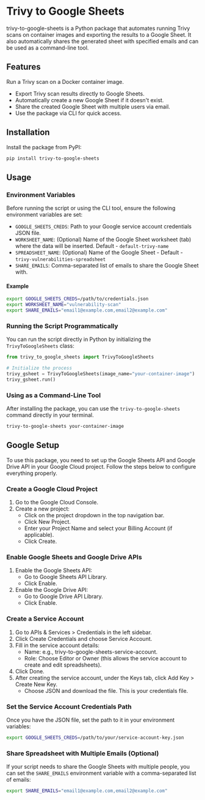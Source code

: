 # Trivy to Google Sheets

trivy-to-google-sheets is a Python package that automates running Trivy scans on container images and exporting the results to a Google Sheet. It also automatically shares the generated sheet with specified emails and can be used as a command-line tool.

## Features
Run a Trivy scan on a Docker container image.
- Export Trivy scan results directly to Google Sheets.
- Automatically create a new Google Sheet if it doesn't exist.
- Share the created Google Sheet with multiple users via email.
- Use the package via CLI for quick access.

## Installation

Install the package from PyPI:

```bash 
pip install trivy-to-google-sheets
```

## Usage
### Environment Variables

Before running the script or using the CLI tool, ensure the following environment variables are set:

- `GOOGLE_SHEETS_CREDS`: Path to your Google service account credentials JSON file.
- `WORKSHEET_NAME`: (Optional) Name of the Google Sheet worksheet (tab) where the data will be inserted. Default - `default-trivy-name`
- `SPREADSHEET_NAME`: (Optional) Name of the Google Sheet - Default -`trivy-vulnerabilities-spreadsheet`
- `SHARE_EMAILS`: Comma-separated list of emails to share the Google Sheet with.
  
#### Example

```bash
export GOOGLE_SHEETS_CREDS=/path/to/credentials.json
export WORKSHEET_NAME="vulnerability-scan"
export SHARE_EMAILS="email1@example.com,email2@example.com"

```

### Running the Script Programmatically

You can run the script directly in Python by initializing the `TrivyToGoogleSheets` class:

```python
from trivy_to_google_sheets import TrivyToGoogleSheets

# Initialize the process
trivy_gsheet = TrivyToGoogleSheets(image_name="your-container-image")
trivy_gsheet.run()

```
### Using as a Command-Line Tool

After installing the package, you can use the `trivy-to-google-sheets` command directly in your terminal.

```bash
trivy-to-google-sheets your-container-image
```

## Google Setup

To use this package, you need to set up the Google Sheets API and Google Drive API in your Google Cloud project. Follow the steps below to configure everything properly.

### Create a Google Cloud Project
1. Go to the Google Cloud Console.
2.  Create a new project:
    - Click on the project dropdown in the top navigation bar.
    - Click New Project.
    - Enter your Project Name and select your Billing Account (if applicable).
    - Click Create.
  
### Enable Google Sheets and Google Drive APIs

1. Enable the Google Sheets API:
    - Go to Google Sheets API Library.
    - Click Enable.
2. Enable the Google Drive API:
    - Go to Google Drive API Library.
    - Click Enable.

### Create a Service Account

1. Go to APIs & Services > Credentials in the left sidebar.
2. Click Create Credentials and choose Service Account.
3. Fill in the service account details:
    - Name: e.g., trivy-to-google-sheets-service-account.
    - Role: Choose Editor or Owner (this allows the service account to create and edit spreadsheets).
4. Click Done.
5. After creating the service account, under the Keys tab, click Add Key > Create New Key.
    - Choose JSON and download the file. This is your credentials file.


### Set the Service Account Credentials Path
Once you have the JSON file, set the path to it in your environment variables:

```bash
export GOOGLE_SHEETS_CREDS=/path/to/your/service-account-key.json
```


### Share Spreadsheet with Multiple Emails (Optional)

If your script needs to share the Google Sheets with multiple people, you can set the `SHARE_EMAILS` environment variable with a comma-separated list of emails:

```bash
export SHARE_EMAILS="email1@example.com,email2@example.com"
```